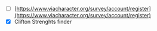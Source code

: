 - [ ] [https://www.viacharacter.org/survey/account/register](https://www.viacharacter.org/survey/account/register)
- [x] Clifton Strenghts finder